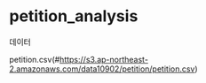 # petition_analysis

데이터

petition.csv(#https://s3.ap-northeast-2.amazonaws.com/data10902/petition/petition.csv)
